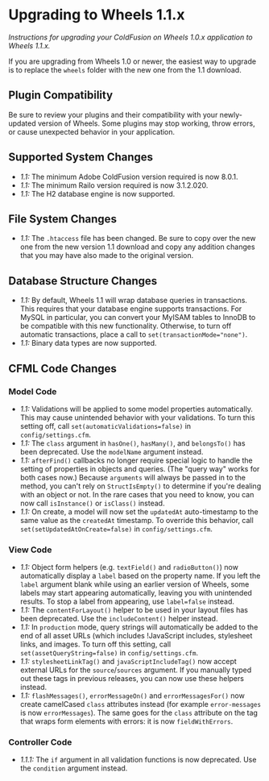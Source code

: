 # Upgrading to Wheels 1.1.x

*Instructions for upgrading your ColdFusion on Wheels 1.0.x application to Wheels 1.1.x.*

If you are upgrading from Wheels 1.0 or newer, the easiest way to upgrade is to replace the `wheels` folder
with the new one from the 1.1 download.

## Plugin Compatibility

Be sure to review your plugins and their compatibility with your newly-updated version of Wheels. Some
plugins may stop working, throw errors, or cause unexpected behavior in your application.

## Supported System Changes

  * _1.1:_ The minimum Adobe ColdFusion version required is now 8.0.1.
  * _1.1:_ The minimum Railo version required is now 3.1.2.020.
  * _1.1:_ The H2 database engine is now supported.

## File System Changes

  * _1.1:_ The `.htaccess` file has been changed. Be sure to copy over the new one from the new version 1.1
	download and copy any addition changes that you may have also made to the original version.

## Database Structure Changes

  * _1.1:_ By default, Wheels 1.1 will wrap database queries in transactions. This requires that your database
	engine supports transactions. For MySQL in particular, you can convert your MyISAM tables to InnoDB to
	be compatible with this new functionality. Otherwise, to turn off automatic transactions, place a call
	to `set(transactionMode="none")`.
  * _1.1:_ Binary data types are now supported.

## CFML Code Changes

### Model Code

  * _1.1:_ Validations will be applied to some model properties automatically. This may cause unintended
	behavior with your validations. To turn this setting off, call `set(automaticValidations=false)` in
	`config/settings.cfm`.
  * _1.1:_ The `class` argument in `hasOne()`, `hasMany()`, and `belongsTo()` has been deprecated. Use the
 	`modelName` argument instead.
  * _1.1:_ `afterFind()` callbacks no longer require special logic to handle the setting of properties in
 	objects and queries. (The "query way" works for both cases now.) Because `arguments` will always be
 	passed in to the method, you can't rely on `StructIsEmpty()` to determine if you're dealing with an
 	object or not. In the rare cases that you need to know, you can now call `isInstance()` or `isClass()`
 	instead.
  * _1.1:_ On create, a model will now set the `updatedAt` auto-timestamp to the same value as the
	`createdAt` timestamp. To override this behavior, call `set(setUpdatedAtOnCreate=false)` in
	`config/settings.cfm`.

### View Code

  * _1.1:_ Object form helpers (e.g. `textField()` and `radioButton()`) now automatically display a `label`
	based on the property name. If you left the `label` argument blank while using an earlier version of
	Wheels, some labels may start appearing automatically, leaving you with unintended results. To stop
	a label from appearing, use `label=false` instead.
  * _1.1:_ The `contentForLayout()` helper to be used in your layout files has been deprecated. Use the
 	`includeContent()` helper instead.
  * _1.1:_ In `production` mode, query strings will automatically be added to the end of all asset URLs
 	(which includes !JavaScript includes, stylesheet links, and images. To turn off this setting, call
 	`set(assetQueryString=false)` in `config/settings.cfm`.
  * _1.1:_ `stylesheetLinkTag()` and `javaScriptIncludeTag()` now accept external URLs for the
 	`source`/`sources` argument. If you manually typed out these tags in previous releases, you can now
 	use these helpers instead.
  * _1.1:_ `flashMessages()`, `errorMessageOn()` and `errorMessagesFor()` now create camelCased `class`
 	attributes instead (for example `error-messages` is now `errorMessages`). The same goes for the
 	`class` attribute on the tag that wraps form elements with errors: it is now `fieldWithErrors`.

### Controller Code

  * _1.1.1:_ The `if` argument in all validation functions is now deprecated. Use the `condition` argument
	instead.